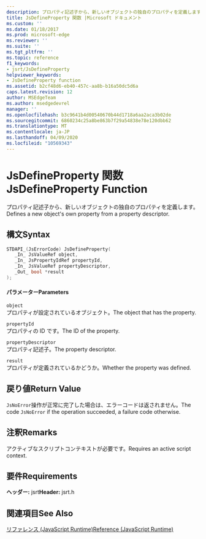 ```yaml
---
description: プロパティ記述子から、新しいオブジェクトの独自のプロパティを定義します。
title: JsDefineProperty 関数 |Microsoft ドキュメント
ms.custom: ''
ms.date: 01/18/2017
ms.prod: microsoft-edge
ms.reviewer: ''
ms.suite: ''
ms.tgt_pltfrm: ''
ms.topic: reference
f1_keywords:
- jsrt/JsDefineProperty
helpviewer_keywords:
- JsDefineProperty function
ms.assetid: b2cf48d6-eb40-457c-aa8b-b16a50dc5d6a
caps.latest.revision: 12
author: MSEdgeTeam
ms.author: msedgedevrel
manager: ''
ms.openlocfilehash: b3c9641b4d00540670b44d1718a6aa2aca3b02de
ms.sourcegitcommit: 6860234c25a8be863b7f29a54838e78e120dbb62
ms.translationtype: MT
ms.contentlocale: ja-JP
ms.lasthandoff: 04/09/2020
ms.locfileid: "10569343"
---
```

# <span data-ttu-id="129be-103">JsDefineProperty 関数</span><span class="sxs-lookup"><span data-stu-id="129be-103">JsDefineProperty Function</span></span>
<span data-ttu-id="129be-104">プロパティ記述子から、新しいオブジェクトの独自のプロパティを定義します。</span><span class="sxs-lookup"><span data-stu-id="129be-104">Defines a new object's own property from a property descriptor.</span></span>  
  
## <span data-ttu-id="129be-105">構文</span><span class="sxs-lookup"><span data-stu-id="129be-105">Syntax</span></span>  
  
```cpp  
STDAPI_(JsErrorCode) JsDefineProperty(  
   _In_ JsValueRef object,  
   _In_ JsPropertyIdRef propertyId,  
   _In_ JsValueRef propertyDescriptor,  
   _Out_ bool *result  
);  
```  
  
#### <span data-ttu-id="129be-106">パラメーター</span><span class="sxs-lookup"><span data-stu-id="129be-106">Parameters</span></span>  
 `object`  
 <span data-ttu-id="129be-107">プロパティが設定されているオブジェクト。</span><span class="sxs-lookup"><span data-stu-id="129be-107">The object that has the property.</span></span>  
  
 `propertyId`  
 <span data-ttu-id="129be-108">プロパティの ID です。</span><span class="sxs-lookup"><span data-stu-id="129be-108">The ID of the property.</span></span>  
  
 `propertyDescriptor`  
 <span data-ttu-id="129be-109">プロパティ記述子。</span><span class="sxs-lookup"><span data-stu-id="129be-109">The property descriptor.</span></span>  
  
 `result`  
 <span data-ttu-id="129be-110">プロパティが定義されているかどうか。</span><span class="sxs-lookup"><span data-stu-id="129be-110">Whether the property was defined.</span></span>  
  
## <span data-ttu-id="129be-111">戻り値</span><span class="sxs-lookup"><span data-stu-id="129be-111">Return Value</span></span>  
 <span data-ttu-id="129be-112">`JsNoError`操作が正常に完了した場合は、エラーコードは返されません。</span><span class="sxs-lookup"><span data-stu-id="129be-112">The code `JsNoError` if the operation succeeded, a failure code otherwise.</span></span>  
  
## <span data-ttu-id="129be-113">注釈</span><span class="sxs-lookup"><span data-stu-id="129be-113">Remarks</span></span>  
 <span data-ttu-id="129be-114">アクティブなスクリプトコンテキストが必要です。</span><span class="sxs-lookup"><span data-stu-id="129be-114">Requires an active script context.</span></span>  
  
## <span data-ttu-id="129be-115">要件</span><span class="sxs-lookup"><span data-stu-id="129be-115">Requirements</span></span>  
 <span data-ttu-id="129be-116">**ヘッダー:** jsrt</span><span class="sxs-lookup"><span data-stu-id="129be-116">**Header:** jsrt.h</span></span>  
  
## <span data-ttu-id="129be-117">関連項目</span><span class="sxs-lookup"><span data-stu-id="129be-117">See Also</span></span>  
 [<span data-ttu-id="129be-118">リファレンス (JavaScript Runtime)</span><span class="sxs-lookup"><span data-stu-id="129be-118">Reference (JavaScript Runtime)</span></span>](../chakra-hosting/reference-javascript-runtime.md)